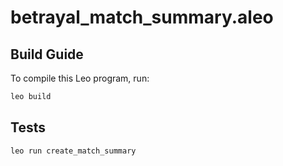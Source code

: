 # betrayal_match_summary.aleo

## Build Guide

To compile this Leo program, run:
```bash
leo build
```

## Tests
```
leo run create_match_summary
